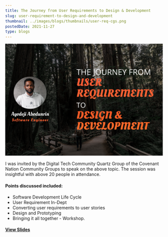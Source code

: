 ```yaml
---
title: The Journey from User Requirements to Design & Development
slug: user-requirement-to-design-and-development
thumbnail: ../images/blogs/thumbnails/user-req-cgs.png
postedDate: 2021-11-27
type: blogs
---
```


![Landing Page ](../images/blogs/thumbnails/user-req-dev.png)

I was invited by the Digital Tech Community Quartz Group of the Covenant Nation Community Groups to speak on the above topic. The session was insightful with above 20 people in attendance.

#### Points discussed included:

- Software Development Life Cycle
- User Requirement In-Dept
- Converting user requirements to user stories
- Design and Prototyping
- Bringing it all together - Workshop.

<h4>
<a href="https://www.figma.com/proto/OqCjyr7bqHbT7bp9RVp5sN/Mockup-Design?node-id=1222%3A127&scaling=min-zoom&page-id=1222%3A126" target="_blank">View Slides </a>
</h4>
